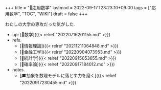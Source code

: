 +++
title = "📂応用数学"
lastmod = 2022-09-17T23:23:10+09:00
tags = ["応用数学", "TOC", "WIKI"]
draft = false
+++

わたしの大学の専攻だった気がした.

-   up: [📂数学]({{< relref "20220716201155.md" >}})
-   refs.
    -   [📝情報理論]({{< relref "20211211064848.md" >}})
    -   [📝金融工学]({{< relref "20220904073953.md" >}})
    -   [📝統計学]({{< relref "20220915053655.md" >}})
    -   [📝確率論]({{< relref "20220917184012.md" >}})
-   notes.
    -   [🎓抽象を数理モデルに落とす力を磨く]({{< relref "20220917230455.md" >}})
